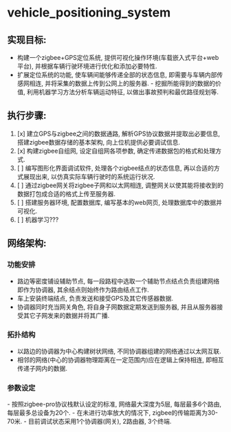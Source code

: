 # vehicle_positioning_system 

## **实现目标:**
- 构建一个zigbee+GPS定位系统, 提供可视化操作环境(车载嵌入式平台+web平台), 并根据车辆行驶环境进行优化和添加必要特性.
- 扩展定位系统的功能, 使车辆间能够传递全部的状态信息, 即需要与车辆内部传感网相连, 并将采集的数据上传到公网上的服务器.
- 挖掘所能得到的数据的价值, 利用机器学习方法分析车辆运动特征, 以做出事故预判和最优路径规划等.

## **执行步骤:** 
1. [x] 建立GPS与zigbee之间的数据通路, 解析GPS协议数据并提取出必要信息, 搭建zigbee数据存储的基本架构, 向上位机提供必要调试信息.
2. [x] 构建zigbee自组网, 设定自组网各项参数, 确定传递数据包的格式和处理方式.
3. [ ] 编写图形化界面调试软件, 处理各个zigbee结点的状态信息, 再以合适的方式展现出来, 以仿真实际车辆行驶时的系统运行状况.
4. [ ] 通过zigbee网关将zigbee子网和以太网相连, 调整网关以使其能将接收到的数据打包成合适的格式上传至服务器.
5. [ ] 搭建服务器环境, 配置数据库, 编写基本的web网页, 处理数据库中的数据并可视化.
6. [ ] 机器学习???
  
## **网络架构:**
### 功能安排
- 路边等密度铺设辅助节点, 每一段路程中选取一个辅助节点结点负责组建网络即作为协调器,  其余结点则始终作为路由结点工作.
- 车上安装终端结点, 负责发送和接受GPS及其它传感器数据.
- 协调器同时充当网关角色, 将自身子网数据定期发送到服务器, 并且从服务器接受其它子网发来的数据并将其广播.

### 拓扑结构
- 以路边的协调器为中心构建树状网络, 不同协调器组建的网络通过以太网互联.
- 相邻的网络(中心的协调器物理距离在一定范围内)应在逻辑上保持相连, 即相互传递子网内的数据.
 
### 参数设定
- 按照zigbee-pro协议栈默认设定的标准, 网络最大深度为5层, 每层最多6个路由, 每层最多总设备为20个.
- 在未进行功率放大的情况下, zigbee的传输距离为30-70米.
- 目前调试状态采用1个协调器(网关), 2路由器, 3个终端.
